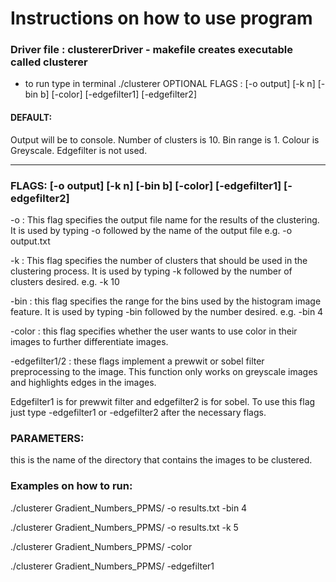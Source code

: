# Instructions on how to use program

### Driver file : clustererDriver - makefile creates executable called clusterer 
- to run type in terminal ./clusterer <dataset directory> OPTIONAL FLAGS : [-o output] [-k n] [-bin b] [-color] [-edgefilter1] [-edgefilter2]

#### DEFAULT:

Output will be to console.
Number of clusters is 10.
Bin range is 1.
Colour is Greyscale.
Edgefilter is not used.

**********************************************************************************************************************************
### FLAGS: [-o output] [-k n] [-bin b] [-color] [-edgefilter1] [-edgefilter2]

-o : This flag specifies the output file name for the results of the clustering. It is used by typing -o followed by the name of the output file e.g. -o output.txt
	
-k : This flag specifies the number of clusters that should be used in the clustering process. It is used by typing -k followed by the number of clusters desired. e.g. -k 10

-bin : this flag specifies the range for the bins used by the histogram image feature. It is used by typing -bin followed by the number desired. e.g. -bin 4

-color : this flag specifies whether the user wants to use color in their images to further differentiate images.

-edgefilter1/2 : these flags implement a prewwit or sobel filter preprocessing to the image. This function only works on greyscale images and highlights edges in the images. 

Edgefilter1 is for prewwit filter and edgefilter2 is for sobel. To use this flag just type -edgefilter1 or -edgefilter2 after the necessary flags.

### PARAMETERS: 
<Dataset Directory> this is the name of the directory that contains the images to be clustered.

### Examples on how to run:

./clusterer Gradient_Numbers_PPMS/ -o results.txt -bin 4

./clusterer Gradient_Numbers_PPMS/ -o results.txt -k 5

./clusterer Gradient_Numbers_PPMS/ -color

./clusterer Gradient_Numbers_PPMS/ -edgefilter1



